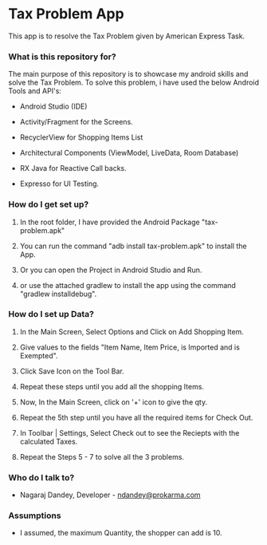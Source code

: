 # Tax Problem App
This app is to resolve the Tax Problem given by American Express Task.


### What is this repository for? 

The main purpose of this repository is to showcase my android skills and solve the Tax Problem. To solve this problem, i have used the below Android Tools and API's:

* Android Studio (IDE)

* Activity/Fragment for the Screens.

* RecyclerView for Shopping Items List

* Architectural Components (ViewModel, LiveData, Room Database)

* RX Java for Reactive Call backs.

* Expresso for UI Testing.

### How do I get set up? ###
1. In the root folder, I have provided the Android Package "tax-problem.apk"

2. You can run the command "adb install tax-problem.apk" to install the App. 

3.  Or you can open the Project in Android Studio and Run.

4. or use the attached gradlew to install the app using the command "gradlew installdebug".

### How do I set up Data? ###
1. In the Main Screen, Select Options and Click on Add Shopping Item.

2. Give values to the fields "Item Name, Item Price, is Imported and is Exempted".

3. Click Save Icon on the Tool Bar.

4. Repeat these steps until you add all the shopping Items.

5. Now, In the Main Screen, click on '+' icon to give the qty.

6. Repeat the 5th step until you have all the required items for Check Out.

7. In Toolbar | Settings, Select Check out to see the Reciepts with the calculated Taxes.

8. Repeat the Steps 5 - 7 to solve all the 3 problems.

### Who do I talk to? ###
* Nagaraj Dandey, Developer -  ndandey@prokarma.com

### Assumptions ###
* I assumed, the maximum Quantity, the shopper can add is 10.